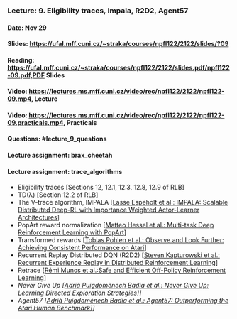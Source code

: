 ### Lecture: 9. Eligibility traces, Impala, R2D2, Agent57
#### Date: Nov 29
#### Slides: https://ufal.mff.cuni.cz/~straka/courses/npfl122/2122/slides/?09
#### Reading: https://ufal.mff.cuni.cz/~straka/courses/npfl122/2122/slides.pdf/npfl122-09.pdf,PDF Slides
#### Video: https://lectures.ms.mff.cuni.cz/video/rec/npfl122/2122/npfl122-09.mp4, Lecture
#### Video: https://lectures.ms.mff.cuni.cz/video/rec/npfl122/2122/npfl122-09.practicals.mp4, Practicals
#### Questions: #lecture_9_questions
#### Lecture assignment: brax_cheetah
#### Lecture assignment: trace_algorithms

- Eligibility traces [Sections 12, 12.1, 12.3, 12.8, 12.9 of RLB]
- TD(λ) [Section 12.2 of RLB]
- The V-trace algorithm, IMPALA [[Lasse Espeholt et al.: IMPALA: Scalable Distributed Deep-RL with Importance Weighted Actor-Learner Architectures](https://arxiv.org/abs/1802.01561)]
- PopArt reward normalization [[Matteo Hessel et al.: Multi-task Deep Reinforcement Learning with PopArt](https://arxiv.org/abs/1809.04474)]
- Transformed rewards [[Tobias Pohlen et al.: Observe and Look Further: Achieving Consistent Performance on Atari](https://arxiv.org/abs/1805.11593)]
- Recurrent Replay Distributed DQN (R2D2) [[Steven Kapturowski et al.: Recurrent Experience Replay in Distributed Reinforcement Learning](https://openreview.net/forum?id=r1lyTjAqYX)]
- Retrace [[Rémi Munos et al.:Safe and Efficient Off-Policy Reinforcement Learning](https://arxiv.org/abs/1606.02647)]
- _Never Give Up [[Adrià Puigdomènech Badia et al.: Never Give Up: Learning Directed Exploration Strategies](https://arxiv.org/abs/2002.06038)]]_
- _Agent57 [[Adrià Puigdomènech Badia et al.: Agent57: Outperforming the Atari Human Benchmark](https://arxiv.org/abs/2003.13350)]]_
